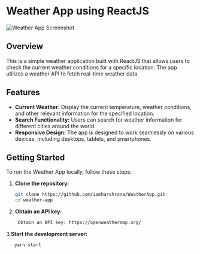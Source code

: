 # Weather App using ReactJS

![Weather App Screenshot](./screenshots/weather-app-screenshot.png)

## Overview

This is a simple weather application built with ReactJS that allows users to check the current weather conditions for a specific location. The app utilizes a weather API to fetch real-time weather data.

## Features

- **Current Weather:** Display the current temperature, weather conditions, and other relevant information for the specified location.
- **Search Functionality:** Users can search for weather information for different cities around the world.
- **Responsive Design:** The app is designed to work seamlessly on various devices, including desktops, tablets, and smartphones.

## Getting Started

To run the Weather App locally, follow these steps:

1. **Clone the repository:**

   ```bash
   git clone https://github.com/iamharshrana/WeatherApp.git
   cd weather-app
   
2. **Obtain an API key:**
 
   ```bash
    Obtain an API key: https://openweathermap.org/


3.**Start the development server:**
```bash
   yarn start

